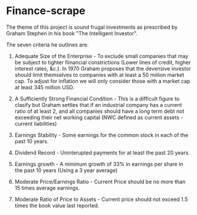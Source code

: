 # Finance-scrape

The theme of this project is sound frugal investments as prescribed by Graham Stephen in his book "The Intelligent Investor".

The seven criteria he outlines are:

1. Adequate Size of the Enterprise - To exclude small companies that may be subject to tighter fiinancial constrictions 
(Lower lines of credit, higher interest rates, &c.). In 1970 Graham proposes that the devensive investor should limit themselves
to companies with at least a 50 miilion market cap. To adjust for inflation we will only consider those with a market cap at least
345 million USD.

2. A Sufficiently Strong Financial Condition - This is a difficult figure to clasify but Graham settles that if an industrial
company has a current ratio of at least 2, and all companies should have a long term debt not exceeding their net working capital
(NWC defined as current assets - current liabilities)

3. Earnings Stability - Some earnings for the common stock in each of the past 10 years.

4. Dividend Record - Uninterupted payments for at least the past 20 years.

5. Earnings growth - A minimum growth of 33% in earnings per share in the past 10 years (Using a 3 year average)

6. Moderate Price/Earnings Ratio - Current Price should be no more than 15 times average earnings.

7. Moderate Ratio of Price to Assets - Current price should not exceed 1.5 times the book value last reported.
